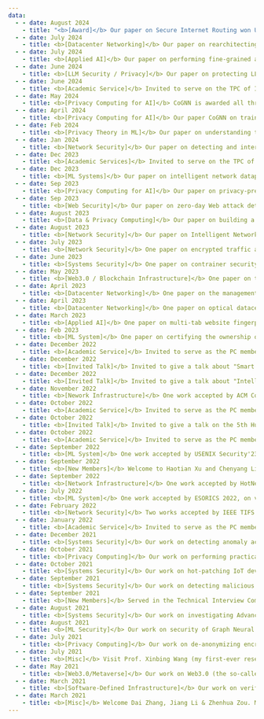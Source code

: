 ```yaml
---
data:
  - - date: August 2024
    - title: "<b>[Award]</b> Our paper on Secure Internet Routing won USENIX Security 2024 Distinguished Paper Award and the Internet Defense Prize, simultaneously!"
  - - date: July 2024
    - title: <b>[Datacenter Networking]</b> Our paper on rearchitecting the Random Early Detection for high performance transport in DCN is accepted by NSDI 2025.
  - - date: July 2024
    - title: <b>[Applied AI]</b> Our paper on performing fine-grained and large-scale webpage fingerprinting via encrypted traffic analysis is accepted by ACM CCS 2024. 
  - - date: June 2024
    - title: <b>[LLM Security / Privacy]</b> Our paper on protecting LLM models by identifying key parameters is accepted by ICML 2024 NextGenAISafety workshop. 
  - - date: June 2024
    - title: <b>[Academic Service]</b> Invited to serve on the TPC of IEEE S&P 2025. Please consider to submit.  
  - - date: May 2024
    - title: <b>[Privacy Computing for AI]</b> CoGNN is awarded all three badges from ACM CCS 2024 artifact evaluation committee. 
  - - date: April 2024
    - title: <b>[Privacy Computing for AI]</b> Our paper CoGNN on training graph nerual networks (GNNs) over distributed and private graph data across multiple data providers is accepted by ACM CCS 2024. This work features multiple novel crypto constructions to realize fully-distributed and scalable GNN training/inference over distributed private graph data. 
  - - date: Feb 2024
    - title: <b>[Privacy Theory in ML]</b> Our paper on understanding the data privacy in FL is accepted by USENIX Secuirty 2024. 
  - - date: Jan 2024
    - title: <b>[Network Security]</b> Our paper on detecting and interpreting BGP anomalies at scale is accepted by USENIX Secuirty 2024. 
  - - date: Dec 2023
    - title: <b>[Academic Services]</b> Invited to serve on the TPC of ACM CCS 2024 (Machine Learning Security Track), Usenix Security 2024, SIGMETRICS 2024 and IEEE ICDCS 2024. Please consider to submit. 
  - - date: Dec 2023
    - title: <b>[ML Systems]</b> Our paper on intelligent network dataplane (INDP) is accepted by USENIX NSDI 2024, This work features the most advanced IDNP design that enables nerual network driven traffic analysis at line-speed. 
  - - date: Sep 2023
    - title: <b>[Privacy Computing for AI]</b> Our paper on privacy-preserving machine learning is accepted by NDSS 2024. This work features multiple novel cryptography constructions to accelerate AI training / inference over encrypted data. 
  - - date: Sep 2023
    - title: <b>[Web Security]</b> Our paper on zero-day Web attack detection is accepted by ACM CCS 2023.  
  - - date: August 2023
    - title: <b>[Data & Privacy Computing]</b> Our paper on building a utility-driven data marketplace is accepted by ACM CCS 2023. This work features a robust and verifiable Federated Learning architecture, underpinned by a secure model evaluation protocol to remove malicious model updates and a zero-knowledge proving system that ensures fair data trading.   
  - - date: August 2023
    - title: <b>[Network Security]</b> Our paper on Intelligent Network Data Plane wins the USENIX Security 2023 Distinguished Paper Award!   
  - - date: July 2023
    - title: <b>[Network Security]</b> One paper on encrypted traffic analysis is accepted by NDSS 2024. This work handles the challenging problem of obtaining robust models with low-quality training data.  
  - - date: June 2023
    - title: <b>[Systems Security]</b> One paper on contrainer security is accepted by USENIX Security 2023. This work reveals several key security issues for Cloud containers.  
  - - date: May 2023
    - title: <b>[Web3.0 / Blockchain Infrastructure]</b> One paper on transforming the legal sector towards Web3.0-friendly by (semi-)automatically representing legal agreements as smart contracts on Blockchain is accepted by ACM ISSTA 2023. 
  - - date: April 2023
    - title: <b>[Datacenter Networking]</b> One paper on the management plane of Google's datacenter networking architecture is accepted by USENIX ATC 2023. This work features years of deployment and operational experiences at Google! 
  - - date: April 2023
    - title: <b>[Datacenter Networking]</b> One paper on optical datacenter networking design is accepted by IEEE ToN 2023. 
  - - date: March 2023
    - title: <b>[Applied AI]</b> One paper on multi-tab website fingerprinting attack (essentially analysis over encrypted network traffic) is accepted by IEEE S&P (Oakland) 2023. 
  - - date: Feb 2023
    - title: <b>[ML System]</b> One paper on certifying the ownership of DNN models is accepted by WWW 2023. 
  - - date: December 2022
    - title: <b>[Academic Service]</b> Invited to serve as the PC member for ACM CCS 2023. Welcome your contributions. 
  - - date: December 2022
    - title: <b>[Invited Talk]</b> Invited to give a talk about "Smart Contract and Zero-Knowledge Proofs" on a Web3.0 course offered by Graduate School of People's Bank of China (Tsinghua Wudaokou).
  - - date: December 2022
    - title: <b>[Invited Talk]</b> Invited to give a talk about "Intelligent Network Data Plane" on Huawei Datacenter Networking Forum. 
  - - date: November 2022
    - title: <b>[Nework Infrastructure]</b> One work accepted by ACM CoNEXT'22, on enabling content providers to retain complete control over user experiences and ecomonic/social fairness policies on the public Internet. 
  - - date: October 2022
    - title: <b>[Academic Service]</b> Invited to serve as the PC member for IEEE MetaCom 2023, a fresh venue on Metaverse and Web3.0. Welcome your contributions. 
  - - date: October 2022
    - title: <b>[Invited Talk]</b> Invited to give a talk on the 5th Huawei Forum on Trust and Privacy for the Future Digital World. Will give a talk titled "A Data-Centric View on Web3.0".
  - - date: October 2022
    - title: <b>[Academic Service]</b> Invited to serve as the PC member for IEEE ICDCS 2023, a well-established venue on parallel and distributed systems. Welcome your contributions.
  - - date: September 2022
    - title: <b>[ML System]</b> One work accepted by USENIX Security'23, on an efficient design of Intelligent Network Dataplane (IDP) that natively enables ML-driven traffic analysis at line-speed. 
  - - date: September 2022
    - title: <b>[New Members]</b> Welcome to Haotian Xu and Chenyang Li to join InspiringGroup as graduate students. 
  - - date: September 2022
    - title: <b>[Network Infrastructure]</b> One work accepted by HotNets 2022, on unifying L3-layer Internet innovations in a more deployable manner. 
  - - date: July 2022
    - title: <b>[ML System]</b> One work accepted by ESORICS 2022, on verifiable out-sourced ML training.
  - - date: February 2022
    - title: <b>[Network Security]</b> Two works accepted by IEEE TIFS'22, on Network Virtual Functions and Learning-based Congestion Control, respectively. 
  - - date: January 2022
    - title: <b>[Academic Service]</b> Invited to serve as the PC member of ACM CCS 2022. 
  - - date: December 2021
    - title: <b>[Systems Security]</b> Our work on detecting anomaly accesses to database systems is accepted by ACM SIGMOD'22. 
  - - date: October 2021
    - title: <b>[Privacy Computing]</b> Our work on performing practical differentially private online advertising is accepted by Computers & Security 2021. 
  - - date: October 2021
    - title: <b>[Systems Security]</b> Our work on hot-patching IoT devices to fix vulnerabilities based on eBPF is accepted by USENIX Security'22. 
  - - date: September 2021
    - title: <b>[Systems Security]</b> Our work on detecting malicious accounts in WeChat is accepted by ACSAC'21.    
  - - date: September 2021
    - title: <b>[New Members]</b> Served in the Technical Interview Committee for graduate student admission in Department of Computer Science and Institute of Cyberspace. Congrats to all new coming graudates of class 2022. Welcome Jinzhu and Xuanqi to join my group. 
  - - date: August 2021
    - title: <b>[Systems Security]</b> Our work on investigating Advanced Persistent Threat (APT) via causality analysis is accepted by USENIX Security'22. Source code is released. 
  - - date: August 2021
    - title: <b>[ML Security]</b> Our work on security of Graph Neural Networks is accepted by ACM CCS'21. Source code is released. 
  - - date: July 2021
    - title: <b>[Privacy Computing]</b> Our work on de-anonymizing encrypted networking traffic is accepted by IEEE TDSC'21. 
  - - date: July 2021
    - title: <b>[Misc]</b> Visit Prof. Xinbing Wang (my first-ever research advisor) from Shanghai Jiao Tong University. Give a talk on datacenter networking and next-generation Internet architecture. 
  - - date: May 2021
    - title: <b>[Web3.0/Metaverse]</b> Our work on Web3.0 (the so-called blockchain-powered next-generation Internet or Metaverse) is accepted by IEEE TDSC'21. Source code is released. 
  - - date: March 2021
    - title: <b>[Software-Defined Infrastructure]</b> Our work on verifying software defined networking is accepted by IEEE TPDS'21. Source code is released. 
  - - date: March 2021
    - title: <b>[Misc]</b> Welcome Dai Zhang, Jiang Li & Zhenhua Zou. My research group at Tsinghua officially started!
---
```

